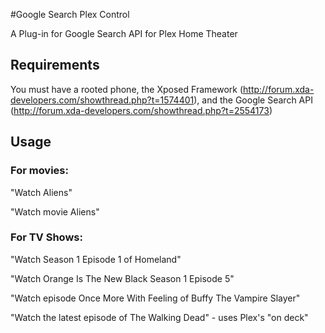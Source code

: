 #Google Search Plex Control

A Plug-in for Google Search API for Plex Home Theater

## Requirements
You must have a rooted phone, the Xposed Framework (http://forum.xda-developers.com/showthread.php?t=1574401), and the Google Search API (http://forum.xda-developers.com/showthread.php?t=2554173)

## Usage
### For movies:
"Watch Aliens"

"Watch movie Aliens"


### For TV Shows:
"Watch Season 1 Episode 1 of Homeland"

"Watch Orange Is The New Black Season 1 Episode 5"

"Watch episode Once More With Feeling of Buffy The Vampire Slayer"

"Watch the latest episode of The Walking Dead" - uses Plex's "on deck"
